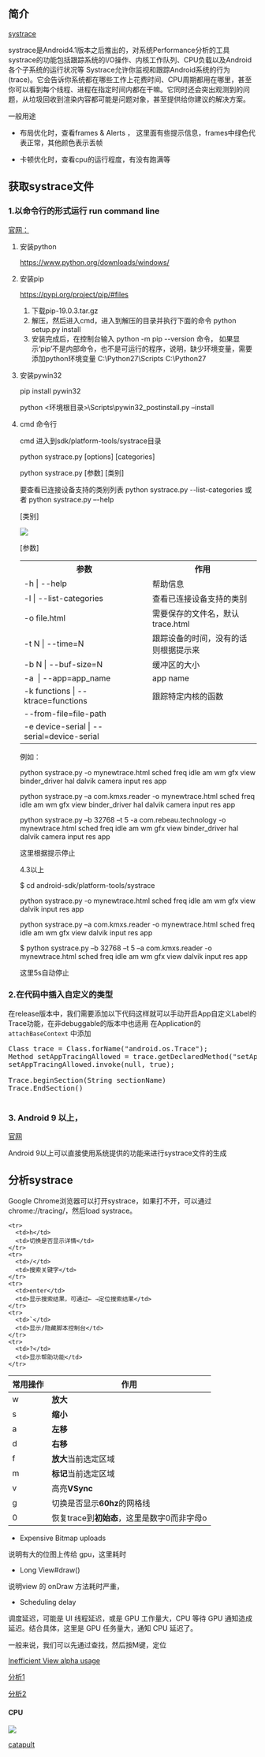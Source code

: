 
## 简介
[systrace](http://developer.android.com/tools/debugging/systrace.html)

systrace是Android4.1版本之后推出的，对系统Performance分析的工具
systrace的功能包括跟踪系统的I/O操作、内核工作队列、CPU负载以及Android各个子系统的运行状况等
Systrace允许你监视和跟踪Android系统的行为(trace)。它会告诉你系统都在哪些工作上花费时间、CPU周期都用在哪里，甚至你可以看到每个线程、进程在指定时间内都在干嘛。它同时还会突出观测到的问题，从垃圾回收到渲染内容都可能是问题对象，甚至提供给你建议的解决方案。

一般用途

- 布局优化时，查看frames & Alerts ， 这里面有些提示信息，frames中绿色代表正常，其他颜色表示丢帧

- 卡顿优化时，查看cpu的运行程度，有没有跑满等


## 获取systrace文件
### 1.以命令行的形式运行 run command line

[官网：](http://developer.android.com/tools/help/systrace.html#options)

1. 安装python

    https://www.python.org/downloads/windows/

2. 安装pip

    https://pypi.org/project/pip/#files

	1.	下载pip-19.0.3.tar.gz
	2.	解压，然后进入cmd，进入到解压的目录并执行下面的命令
	python setup.py install
	3.	安装完成后，在控制台输入 python -m pip --version 命令，
	如果显示‘pip’不是内部命令，也不是可运行的程序，说明，缺少环境变量，需要添加python环境变量
	C:\Python27\Scripts
	C:\Python27

3. 安装pywin32

	pip install pywin32
	
	python <环境根目录>\Scripts\pywin32_postinstall.py –install

4. cmd 命令行

	cmd 进入到sdk/platform-tools/systrace目录
	
	python systrace.py [options] [categories]
	
	python systrace.py [参数] [类别]
	
	要查看已连接设备支持的类别列表
	python systrace.py --list-categories 或者
	python systrace.py –-help

	[类别]
	
	![](https://github.com/fumeidonga/markdownPic/blob/master/performance/systrace_1.png?raw=true)
	
	[参数]
	
	<table>
	    <tr>
	      <th>参数</th>
	      <th>作用</th>
	    </tr>
	    <tr>
	      <td>-h | --help </td>
	      <td>帮助信息</td>
	    </tr>
	    <tr>
	      <td>-l | --list-categories  </td>
	      <td>查看已连接设备支持的类别</td>
	    </tr>
	    <tr>
	      <td>-o file.html  </td>
	      <td>需要保存的文件名，默认trace.html</td>
	    </tr>
	    <tr>
	      <td>-t N | --time=N    </td>
	      <td>跟踪设备的时间，没有的话则根据提示来</td>
	    </tr>
	    <tr>
	      <td>-b N | --buf-size=N </td>
	      <td>缓冲区的大小</td>
	    </tr>
	    <tr>
	      <td>-a  | --app=app_name </td>
	      <td>app name</td>
	    </tr>
	    <tr>
	      <td>-k functions | --ktrace=functions   </td>
	      <td>跟踪特定内核的函数</td>
	    </tr>
	    <tr>
	      <td>--from-file=file-path </td>
	      <td></td>
	    </tr>
	    <tr>
	      <td>-e device-serial | --serial=device-serial</td>
	      <td></td>
	    </tr>
	</table>
	
	
	例如：
	
	python systrace.py  -o mynewtrace.html sched freq idle am wm gfx view binder_driver hal dalvik camera input res app

	python systrace.py –a com.kmxs.reader -o mynewtrace.html sched freq idle am wm gfx view binder_driver hal dalvik camera input res app

	python systrace.py –b 32768 –t 5 -a com.rebeau.technology -o mynewtrace.html sched freq idle am wm gfx view binder_driver hal  dalvik camera input res app
	
	这里根据提示停止
	
	
	4.3以上
	
	$ cd android-sdk/platform-tools/systrace
	
	python systrace.py  -o mynewtrace.html sched freq idle am wm gfx view dalvik input res app

	python systrace.py –a com.kmxs.reader -o mynewtrace.html sched freq idle am wm gfx view dalvik input res app

	$ python systrace.py –b 32768 –t 5 –a com.kmxs.reader -o mynewtrace.html sched freq idle am wm gfx view dalvik input res app
	
	这里5s自动停止


### 2.在代码中插入自定义的类型

在release版本中，我们需要添加以下代码这样就可以手动开启App自定义Label的Trace功能，在非debuggable的版本中也适用
在Application的`attachBaseContext` 中添加

<pre>
Class<?> trace = Class.forName("android.os.Trace");
Method setAppTracingAllowed = trace.getDeclaredMethod("setAppTracingAllowed", boolean.class);
setAppTracingAllowed.invoke(null, true);

Trace.beginSection(String sectionName)
Trace.EndSection()

</pre>


### 3. Android 9 以上，

[官网](https://developer.android.com/studio/profile/systrace/on-device)

Android 9以上可以直接使用系统提供的功能来进行systrace文件的生成


## 分析systrace
Google Chrome浏览器可以打开systrace，如果打不开，可以通过chrome://tracing/，然后load systrace。


<table>
  <thead>
    <tr>
      <th>常用操作</th>
      <th>作用</th>
    </tr>
  </thead>
  <tbody>
    <tr>
      <td>w</td>
      <td><strong>放大</strong></td>
    </tr>
    <tr>
      <td>s</td>
      <td><strong>缩小</strong></td>
    </tr>
    <tr>
      <td>a</td>
      <td><strong>左移</strong></td>
    </tr>
    <tr>
      <td>d</td>
      <td><strong>右移</strong></td>
    </tr>
    <tr>
      <td>f</td>
      <td><strong>放大</strong>当前选定区域</td>
    </tr>
    <tr>
      <td>m</td>
      <td><strong>标记</strong>当前选定区域</td>
    </tr>
    <tr>
      <td>v</td>
      <td>高亮<strong>VSync</strong></td>
    </tr>
    <tr>
      <td>g</td>
      <td>切换是否显示<strong>60hz</strong>的网格线</td>
    </tr>
    <tr>
      <td>0</td>
      <td>恢复trace到<strong>初始态</strong>，这里是数字0而非字母o</td>
    </tr>

    <tr>
      <td>h</td>
      <td>切换是否显示详情</td>
    </tr>
    <tr>
      <td>/</td>
      <td>搜索关键字</td>
    </tr>
    <tr>
      <td>enter</td>
      <td>显示搜索结果，可通过← →定位搜索结果</td>
    </tr>
    <tr>
      <td>`</td>
      <td>显示/隐藏脚本控制台</td>
    </tr>
    <tr>
      <td>?</td>
      <td>显示帮助功能</td>
    </tr>
  </tbody>
</table>
	
	
- Expensive Bitmap uploads

说明有大的位图上传给 gpu，这里耗时

- Long View#draw()

说明view 的 onDraw 方法耗时严重，

- Scheduling delay

调度延迟，可能是 UI 线程延迟，或是 GPU 工作量大，CPU 等待 GPU 通知造成延迟。结合具体，这里是 GPU 任务量大，通知 CPU 延迟了。
	
一般来说，我们可以先通过查找，然后按M键，定位

[Inefficient View alpha usage](https://www.jianshu.com/p/3b9650307633)

[分析1](https://developer.android.com/studio/profile/systrace/navigate-report)

[分析2](https://source.android.com/devices/tech/debug/systrace)

#### CPU

![](https://github.com/fumeidonga/markdownPic/blob/master/performance/systrace_kennel.png?raw=true)

[catapult](https://github.com/catapult-project/catapult/)





















